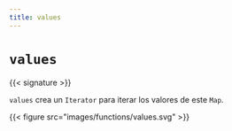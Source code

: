 ```yaml
---
title: values
---
```


# `values`

{{< signature >}}

`values` crea un `Iterator` para iterar los valores de este `Map`.

{{< figure src="images/functions/values.svg" >}}
